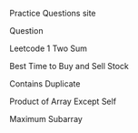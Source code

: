 Practice Questions
site

Question 



Leetcode
1
Two Sum





Best Time to Buy and Sell Stock





Contains Duplicate





Product of Array Except Self





Maximum Subarray




